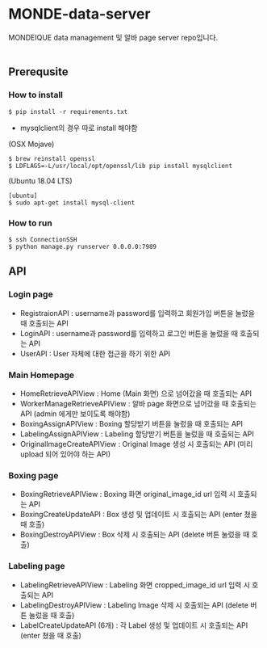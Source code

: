 # MONDE-data-server
MONDEIQUE data management 및 알바 page server repo입니다. 
<br></br>
## Prerequsite
### How to install 
```
$ pip install -r requirements.txt
```
- mysqlclient의 경우 따로 install 해야함 

(OSX Mojave)
```
$ brew reinstall openssl
$ LDFLAGS=-L/usr/local/opt/openssl/lib pip install mysqlclient
```
(Ubuntu 18.04 LTS)
```
[ubuntu]
$ sudo apt-get install mysql-client
```
### How to run
```
$ ssh ConnectionSSH
$ python manage.py runserver 0.0.0.0:7989
```
## API
### Login page
- RegistraionAPI : username과 password를 입력하고 회원가입 버튼을 눌렀을 때 호출되는 API
- LoginAPI : username과 password를 입력하고 로그인 버튼을 눌렀을 때 호출되는 API
- UserAPI : User 자체에 대한 접근을 하기 위한 API
### Main Homepage
- HomeRetrieveAPIView : Home (Main 화면) 으로 넘어갔을 때 호출되는 API
- WorkerManageRetrieveAPIView : 알바 page 화면으로 넘어갔을 때 호출되는 API (admin 에게만 보이도록 해야함)
- BoxingAssignAPIView : Boxing 할당받기 버튼을 눌렀을 때 호출되는 API
- LabelingAssignAPIView : Labeling 할당받기 버튼을 눌렀을 때 호출되는 API
- OriginalImageCreateAPIView : Original Image 생성 시 호출되는 API (미리 upload 되어 있어야 하는 API)
### Boxing page
- BoxingRetrieveAPIView : Boxing 화면 original_image_id url 입력 시 호출되는 API
- BoxingCreateUpdateAPI : Box 생성 및 업데이트 시 호출되는 API (enter 쳤을 때 호출)
- BoxingDestroyAPIView : Box 삭제 시 호출되는 API (delete 버튼 눌렀을 때 호출)
### Labeling page
- LabelingRetrieveAPIView : Labeling 화면 cropped_image_id url 입력 시 호출되는 API
- LabelingDestroyAPIView : Labeling Image 삭제 시 호출되는 API (delete 버튼 눌렀을 때 호출)
- LabelCreateUpdateAPI (6개) : 각 Label 생성 및 업데이트 시 호출되는 API (enter 쳤을 때 호출)
